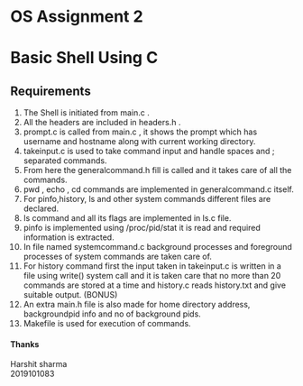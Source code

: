# OS Assignment 2

# Basic Shell Using C

## Requirements

1. The Shell is initiated from main.c .  
1. All the headers are included in headers.h .  
1. prompt.c is called from main.c , it shows the prompt which has username and hostname along with current working directory.
1. takeinput.c is used to take command input and handle spaces and ; separated commands.
1. From here the generalcommand.h fill is called and it takes care of all the commands.
1. pwd , echo , cd commands are implemented in generalcommand.c itself.
1. For pinfo,history, ls and other system commands different files are declared.
1. ls command and all its flags are implemented in ls.c file.
1. pinfo is implemented using /proc/pid/stat it is read and required information is extracted.
1. In file named systemcommand.c background processes and foreground processes of system commands are taken care of.
1. For history command first the input taken in takeinput.c is written in a file using write() system call and it is taken care that no more than 20 commands are stored at a time and history.c reads history.txt and give suitable output. (BONUS)
1. An extra main.h file is also made for home directory address, backgroundpid info and no of background pids.
1. Makefile is used for execution of commands.

#### Thanks
  Harshit sharma  
2019101083    